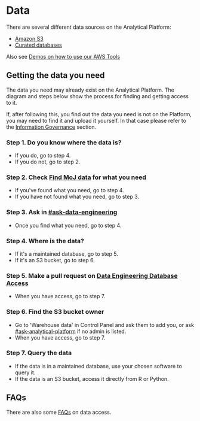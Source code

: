 # Data
There are several different data sources on the Analytical Platform:

* [Amazon S3](amazon-s3/)
* [Curated databases](curated-databases/)

Also see [Demos on how to use our AWS Tools](https://github.com/moj-analytical-services/mojap-aws-tools-demo/)


## Getting the data you need

The data you need may already exist on the Analytical Platform. The diagram and steps below show the process for finding and getting access to it.

If, after following this, you find out the data you need is not on the Platform, you may need to find it and upload it yourself. In that case please refer to the [Information Governance](../information-governance.html) section.

<object type="image/svg+xml" data="../images/data/get-data-user-flow.svg"></object>

### Step 1. Do you know where the data is?

* If you do, go to step 4.
* If you do not, go to step 2.

### Step 2. Check [Find MoJ data](https://find-moj-data.service.justice.gov.uk/) for what you need

* If you've found what you need, go to step 4.
* If you have not found what you need, go to step 3.

### Step 3. Ask in [#ask-data-engineering](https://moj.enterprise.slack.com/archives/C8X3PP1TN)

* Once you find what you need, go to step 4.

### Step 4. Where is the data?

* If it's a maintained database, go to step 5.
* If it's an S3 bucket, go to step 6.

### Step 5. Make a pull request on [Data Engineering Database Access](https://github.com/moj-analytical-services/data-engineering-database-access)

* When you have access, go to step 7.

### Step 6. Find the S3 bucket owner

* Go to 'Warehouse data' in Control Panel and ask them to add you, or ask [#ask-analytical-platform](https://moj.enterprise.slack.com/archives/C4PF7QAJZ) if no admin is listed.
* When you have access, go to step 7.

### Step 7. Query the data

* If the data is in a maintained database, use your chosen software to query it.
* If the data is an S3 bucket, access it directly from R or Python.

## FAQs

There are also some [FAQs](data-faqs/) on data access.